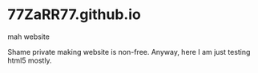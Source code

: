 # 77ZaRR77.github.io
mah website

Shame private making website is non-free.
Anyway, here I am just testing html5 mostly.
